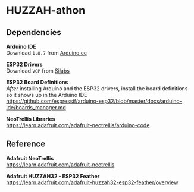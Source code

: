 # HUZZAH-athon

## Dependencies

**Arduino IDE**  
Download `1.8.7` from [Arduino.cc](https://www.arduino.cc/en/Main/Software)

**ESP32 Drivers**  
Download `VCP` from [Silabs](https://www.silabs.com/products/development-tools/software/usb-to-uart-bridge-vcp-drivers)

**ESP32 Board Definitions**  
*After* installing Arduino and the ESP32 drivers, install the board definitions so it shows up in the Arduino IDE  
https://github.com/espressif/arduino-esp32/blob/master/docs/arduino-ide/boards_manager.md

**NeoTrellis Libraries**  
https://learn.adafruit.com/adafruit-neotrellis/arduino-code

## Reference
**Adafruit NeoTrellis**  
https://learn.adafruit.com/adafruit-neotrellis

**Adafruit HUZZAH32 - ESP32 Feather**  
https://learn.adafruit.com/adafruit-huzzah32-esp32-feather/overview
